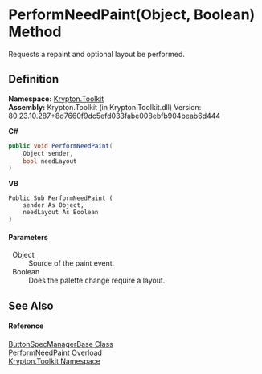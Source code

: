 # PerformNeedPaint(Object, Boolean) Method


Requests a repaint and optional layout be performed.



## Definition
**Namespace:** <a href="79d2eac2-21f4-54ff-7552-b20c33c30600.md">Krypton.Toolkit</a>  
**Assembly:** Krypton.Toolkit (in Krypton.Toolkit.dll) Version: 80.23.10.287+8d7660f9dc5efd033fabe008ebfb904beab6d444

**C#**
``` C#
public void PerformNeedPaint(
	Object sender,
	bool needLayout
)
```
**VB**
``` VB
Public Sub PerformNeedPaint ( 
	sender As Object,
	needLayout As Boolean
)
```



#### Parameters
<dl><dt>  Object</dt><dd>Source of the paint event.</dd><dt>  Boolean</dt><dd>Does the palette change require a layout.</dd></dl>

## See Also


#### Reference
<a href="144ff6cf-1b90-8f91-5d2f-e5ae803559b0.md">ButtonSpecManagerBase Class</a>  
<a href="07f3850a-6215-eba2-523e-f193b96579c6.md">PerformNeedPaint Overload</a>  
<a href="79d2eac2-21f4-54ff-7552-b20c33c30600.md">Krypton.Toolkit Namespace</a>  
